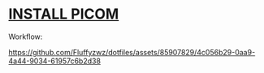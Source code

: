 # [INSTALL PICOM](https://github.com/allusive-dev/picom-allusive.git)

Workflow:


https://github.com/Fluffyzwz/dotfiles/assets/85907829/4c056b29-0aa9-4a44-9034-61957c6b2d38

